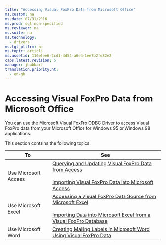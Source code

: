 ```yaml
---
title: "Accessing Visual FoxPro Data from Microsoft Office"
ms.custom: na
ms.date: 07/31/2016
ms.prod: sql-non-specified
ms.reviewer: na
ms.suite: na
ms.technology: 
  - drivers
ms.tgt_pltfrm: na
ms.topic: article
ms.assetid: 116efee6-2cd1-4d54-a6e4-1ee7b2fe82e2
caps.latest.revision: 5
manager: jhubbard
translation.priority.ht: 
  - en-gb
---
```

# Accessing Visual FoxPro Data from Microsoft Office
You can use the Microsoft Visual FoxPro ODBC Driver to access Visual FoxPro data from your Microsoft Office for Windows 95 or Windows 98 applications.  
  
 This section contains the following topics.  
  
|To|See|  
|--------|---------|  
|Use Microsoft Access|[Querying and Updating Visual FoxPro Data from Access](../content/Querying-and-Updating-Visual-FoxPro-Data-from-Microsoft-Access.md)<br /><br /> [Importing Visual FoxPro Data into Microsoft Access](../content/Importing-Visual-FoxPro-Data-into-Microsoft-Access.md)|  
|Use Microsoft Excel|[Accessing a Visual FoxPro Data Source from Microsoft Excel](../content/Accessing-a-Visual-FoxPro-Data-Source-from-Microsoft-Excel.md)<br /><br /> [Importing Data into Microsoft Excel from a Visual FoxPro Database](../content/Importing-Data-into-Microsoft-Excel-from-a-Visual-FoxPro-Database.md)|  
|Use Microsoft Word|[Creating Mailing Labels in Microsoft Word Using Visual FoxPro Data](../content/Creating-Mailing-Labels-in-Microsoft-Word-Using-Visual-FoxPro-Data.md)|